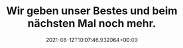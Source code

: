 ---
date: '2021-06-12T10:07:46.932064+00:00'
found_at: '2014-12-05'
found_url: http://www.adidas-group.com/de/marken/adidas/
title: Wir geben unser Bestes und beim nächsten Mal noch mehr.
---